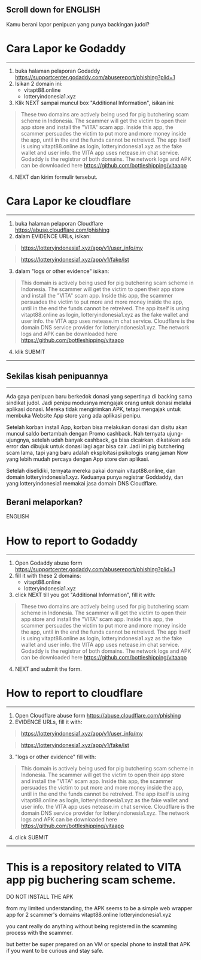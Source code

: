 Scroll down for ENGLISH
-----
Kamu berani lapor penipuan yang punya backingan judol?



# Cara Lapor ke Godaddy
----
1. buka halaman pelaporan Godaddy https://supportcenter.godaddy.com/abusereport/phishing?plid=1
2. Isikan 2 domain ini:
   - vitapt88.online
   - lotteryindonesia1.xyz
3. Klik NEXT sampai muncul box "Additional Information", isikan ini:
> These two domains are actively being used for pig butchering scam scheme in Indonesia. The scammer will get the victim to open their app store and install the "VITA" scam app. Inside this app, the scammer persuades the victim to put more and more money inside the app, until in the end the funds cannot be retreived. The app itself is using vitapt88.online as login, lotteryindonesia1.xyz as the fake wallet and user info. the VITA app uses netease.im chat service.
> Godaddy is the registrar of both domains.
> The network logs and APK can be downloaded here https://github.com/bottleshipping/vitaapp

4. NEXT dan kirim formulir tersebut.

# Cara Lapor ke cloudflare
----
1. buka halaman pelaporan Cloudflare https://abuse.cloudflare.com/phishing
2. dalam EVIDENCE URLs, isikan:
> https://lotteryindonesia1.xyz/app/v1/user_info/my

> https://lotteryindonesia1.xyz/app/v1/fake/lst
3. dalam "logs or other evidence" isikan:
> This domain is actively being used for pig butchering scam scheme in Indonesia. The scammer will get the victim to open their app store and install the "VITA" scam app. Inside this app, the scammer persuades the victim to put more and more money inside the app, until in the end the funds cannot be retreived. The app itself is using vitapt88.online as login, lotteryindonesia1.xyz as the fake wallet and user info. the VITA app uses netease.im chat service.
> Cloudflare is the domain DNS service provider for lotteryindonesia1.xyz.
> The network logs and APK can be downloaded here https://github.com/bottleshipping/vitaapp
4. klik SUBMIT

-----
## Sekilas kisah penipuannya
-----

Ada gaya penipuan baru berkedok donasi yang sepertinya di backing sama sindikat judol. Jadi penipu modusnya mengajak orang untuk donasi melalui aplikasi donasi. Mereka tidak mengirimkan APK, tetapi mengajak untuk membuka Website App store yang ada aplikasi penipu.

Setelah korban install App, korban bisa melakukan donasi dan disitu akan muncul saldo bertambah dengan Promo cashback. Nah ternyata ujung-ujungnya, setelah udah banyak cashback, ga bisa dicairkan. dikatakan ada error dan dibujuk untuk donasi lagi agar bisa cair. Jadi ini pig butchering scam lama, tapi yang baru adalah eksploitasi psikologis orang jaman Now yang lebih mudah percaya dengan App store dan aplikasi.

Setelah diselidiki, ternyata mereka pakai domain vitapt88.online, dan domain lotteryindonesia1.xyz. Keduanya punya registrar Goddaddy, dan yang lotteryindonesia1 memakai jasa domain DNS Cloudflare. 

Berani melaporkan?
------

ENGLISH

# How to report to Godaddy
----
1. Open Godaddy abuse form https://supportcenter.godaddy.com/abusereport/phishing?plid=1
2. fill it with these 2 domains:
   - vitapt88.online
   - lotteryindonesia1.xyz
3. click NEXT till you got "Additional Information", fill it with:
> These two domains are actively being used for pig butchering scam scheme in Indonesia. The scammer will get the victim to open their app store and install the "VITA" scam app. Inside this app, the scammer persuades the victim to put more and more money inside the app, until in the end the funds cannot be retreived. The app itself is using vitapt88.online as login, lotteryindonesia1.xyz as the fake wallet and user info. the VITA app uses netease.im chat service.
> Godaddy is the registrar of both domains.
> The network logs and APK can be downloaded here https://github.com/bottleshipping/vitaapp

4. NEXT and submit the form.

# How to report to cloudflare
----
1. Open Cloudflare abuse form https://abuse.cloudflare.com/phishing
2.  EVIDENCE URLs, fill it with:
> https://lotteryindonesia1.xyz/app/v1/user_info/my

> https://lotteryindonesia1.xyz/app/v1/fake/lst
3.  "logs or other evidence" fill with:
> This domain is actively being used for pig butchering scam scheme in Indonesia. The scammer will get the victim to open their app store and install the "VITA" scam app. Inside this app, the scammer persuades the victim to put more and more money inside the app, until in the end the funds cannot be retreived. The app itself is using vitapt88.online as login, lotteryindonesia1.xyz as the fake wallet and user info. the VITA app uses netease.im chat service.
> Cloudflare is the domain DNS service provider for lotteryindonesia1.xyz.
> The network logs and APK can be downloaded here https://github.com/bottleshipping/vitaapp
4. click SUBMIT

-----



# This is a repository related to VITA app pig buchering scam scheme. 

DO NOT INSTALL THE APK

from my limited understanding, the APK seems to be a simple web wrapper app for 2 scammer's domains
vitapt88.online
lotteryindonesia1.xyz

you cant really do anything without being registered in the scamming process with the scammer. 

but better be super prepared on an VM or special phone to install that APK if you want to be curious and stay safe.
